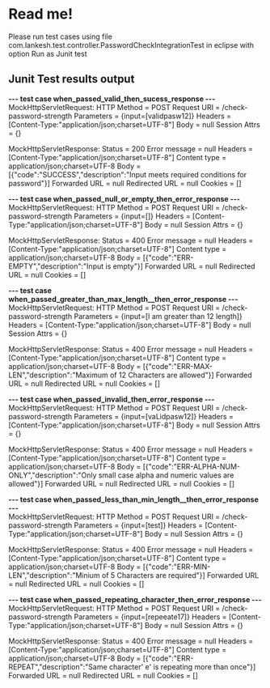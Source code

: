 # Read me!
Please run test cases using file com.lankesh.test.controller.PasswordCheckIntegrationTest in eclipse with option Run as Junit test

## Junit Test results output
**--- test case when_passed_valid_then_sucess_response ---**\
MockHttpServletRequest:
      HTTP Method = POST
      Request URI = /check-password-strength
       Parameters = {input=[validpasw12]}
          Headers = [Content-Type:"application/json;charset=UTF-8"]
             Body = null
    Session Attrs = {}

MockHttpServletResponse:
           Status = 200
    Error message = null
          Headers = [Content-Type:"application/json;charset=UTF-8"]
     Content type = application/json;charset=UTF-8
             Body = [{"code":"SUCCESS","description":"Input meets required conditions for password"}]
    Forwarded URL = null
   Redirected URL = null
          Cookies = []

**--- test case when_passed_null_or_empty_then_error_response ---**\
MockHttpServletRequest:
      HTTP Method = POST
      Request URI = /check-password-strength
       Parameters = {input=[]}
          Headers = [Content-Type:"application/json;charset=UTF-8"]
             Body = null
    Session Attrs = {}

MockHttpServletResponse:
           Status = 400
    Error message = null
          Headers = [Content-Type:"application/json;charset=UTF-8"]
     Content type = application/json;charset=UTF-8
             Body = [{"code":"ERR-EMPTY","description":"Input is empty"}]
    Forwarded URL = null
   Redirected URL = null
          Cookies = []


**--- test case when_passed_greater_than_max_length__then_error_response ---**\
MockHttpServletRequest:
      HTTP Method = POST
      Request URI = /check-password-strength
       Parameters = {input=[I am greater than 12 length]}
          Headers = [Content-Type:"application/json;charset=UTF-8"]
             Body = null
    Session Attrs = {}

MockHttpServletResponse:
           Status = 400
    Error message = null
          Headers = [Content-Type:"application/json;charset=UTF-8"]
     Content type = application/json;charset=UTF-8
             Body = [{"code":"ERR-MAX-LEN","description":"Maximum of 12 Characters are allowed"}]
    Forwarded URL = null
   Redirected URL = null
          Cookies = []

**--- test case when_passed_invalid_then_error_response ---**\
MockHttpServletRequest:
      HTTP Method = POST
      Request URI = /check-password-strength
       Parameters = {input=[vaLidpasw12]}
          Headers = [Content-Type:"application/json;charset=UTF-8"]
             Body = null
    Session Attrs = {}

MockHttpServletResponse:
           Status = 400
    Error message = null
          Headers = [Content-Type:"application/json;charset=UTF-8"]
     Content type = application/json;charset=UTF-8
             Body = [{"code":"ERR-ALPHA-NUM-ONLY","description":"Only small case alpha and numeric values are allowed"}]
    Forwarded URL = null
   Redirected URL = null
          Cookies = []

**--- test case when_passed_less_than_min_length__then_error_response ---**\
MockHttpServletRequest:
      HTTP Method = POST
      Request URI = /check-password-strength
       Parameters = {input=[test]}
          Headers = [Content-Type:"application/json;charset=UTF-8"]
             Body = null
    Session Attrs = {}

MockHttpServletResponse:
           Status = 400
    Error message = null
          Headers = [Content-Type:"application/json;charset=UTF-8"]
     Content type = application/json;charset=UTF-8
             Body = [{"code":"ERR-MIN-LEN","description":"Minium of 5 Characters are required"}]
    Forwarded URL = null
   Redirected URL = null
          Cookies = []

**--- test case when_passed_repeating_character_then_error_response ---**\
MockHttpServletRequest:
      HTTP Method = POST
      Request URI = /check-password-strength
       Parameters = {input=[repeeate17]}
          Headers = [Content-Type:"application/json;charset=UTF-8"]
             Body = null
    Session Attrs = {}

MockHttpServletResponse:
           Status = 400
    Error message = null
          Headers = [Content-Type:"application/json;charset=UTF-8"]
     Content type = application/json;charset=UTF-8
             Body = [{"code":"ERR-REPEAT","description":"Same character' e' is repeating more than once"}]
    Forwarded URL = null
   Redirected URL = null
          Cookies = []
